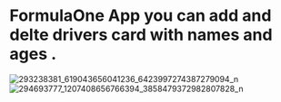 # FormulaOne App you can add and delte drivers card with names and ages .

![293238381_619043656041236_6423997274387279094_n](https://user-images.githubusercontent.com/87203322/179861632-1a81d4e5-155b-4a98-b854-1ae2273a0b22.png)
![294693777_1207408656766394_3858479372982807828_n](https://user-images.githubusercontent.com/87203322/179861635-7c63b43a-2677-4da3-a82c-00a9eca6247b.png)
